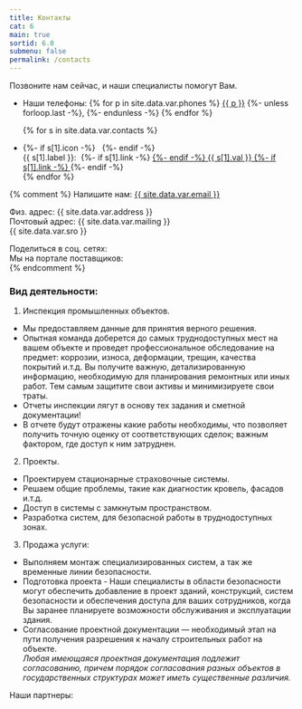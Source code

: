 ```yaml
---
title: Контакты
cat: 6
main: true
sortid: 6.0
submenu: false
permalink: /contacts
---
```


Позвоните нам сейчас, и наши специалисты помогут Вам.
<ul class="uk-list uk-list-striped">
<li>
    <span uk-icon="receiver" class="uk-text-primary"></span> Наши телефоны:
    {% for p in site.data.var.phones %}
        <a href="tel:{{ p }}">{{ p }}</a>
        {%- unless forloop.last -%},&#32;{%- endunless -%}
    {% endfor %}
</li>

{% for s in site.data.var.contacts %}
    <li>
        {%- if s[1].icon -%}
            <span uk-icon="{{ s[1].icon }}" class="uk-text-primary"></span>&nbsp;
        {%- endif -%}    
        {{ s[1].label }}:&nbsp;
        {%- if s[1].link -%}
            <a href="{{ s[1].link }}" target="_blank">
        {%- endif -%}
        {{ s[1].val }}
        {%- if s[1].link -%}
            </a>
        {%- endif -%}
    </li>
{% endfor %}
</ul>

{% comment %}
<span uk-icon="commenting" class="uk-text-primary"></span> Напишите нам: <a href="mailto:{{ site.data.var.email }}">{{ site.data.var.email }}</a><br/>


<span uk-icon="location" class="uk-text-primary"></span>Физ. адрес:  {{ site.data.var.address }} <br/>
<span uk-icon="mail" class="uk-text-primary"></span>Почтовый адрес: {{ site.data.var.mailing }} <br/>
<span uk-icon="info" class="uk-text-primary"></span> {{ site.data.var.sro }} <br/>

<span uk-icon="social" class="uk-text-primary"></span>Поделиться в соц. сетях: <br/>
<span uk-icon="link" class="uk-text-primary"></span>Мы на портале поставщиков: <br/>
{% endcomment %}
</address>

### Вид деятельности:
1.	Инспекция промышленных объектов.  
-    Мы предоставляем данные для принятия верного решения.   
-    Опытная команда доберется до самых труднодоступных мест на вашем объекте и проведет профессиональное обследование на предмет: коррозии, износа, деформации, трещин, качества покрытий и.т.д. Вы получите важную, детализированную информацию, необходимую для планирования ремонтных или иных работ. Тем самым защитите свои активы и минимизируете свои траты.  
-    Отчеты инспекции лягут в основу тех задания и сметной документации!  
-    В отчете будут отражены какие работы необходимы, что позволяет получить точную оценку от соответствующих сделок; важным фактором, где доступ к ним затруднен.

2.	Проекты.  
-    Проектируем стационарные страховочные системы.
-    Решаем общие проблемы, такие как диагностик кровель, фасадов и.т.д.
-    Доступ в системы с замкнутым пространством.
-    Разработка систем, для безопасной работы в труднодоступных зонах.

3.	Продажа услуги:     
-    Выполняем монтаж специализированных систем, а так же временные линии безопасности.  
-    Подготовка проекта - Наши специалисты в области безопасности могут обеспечить добавление в проект зданий, конструкций, систем безопасности и обеспечения доступа для ваших сотрудников, когда Вы заранее планируете возможности обслуживания и эксплуатации здания.  
-    Согласование проектной документации — необходимый этап на пути получения разрешения к началу строительных работ на объекте.  
    *Любая имеющаяся проектная документация подлежит согласованию, причем порядок согласования разных объектов в государственных структурах может иметь существенные различия.* 

Наши партнеры:

